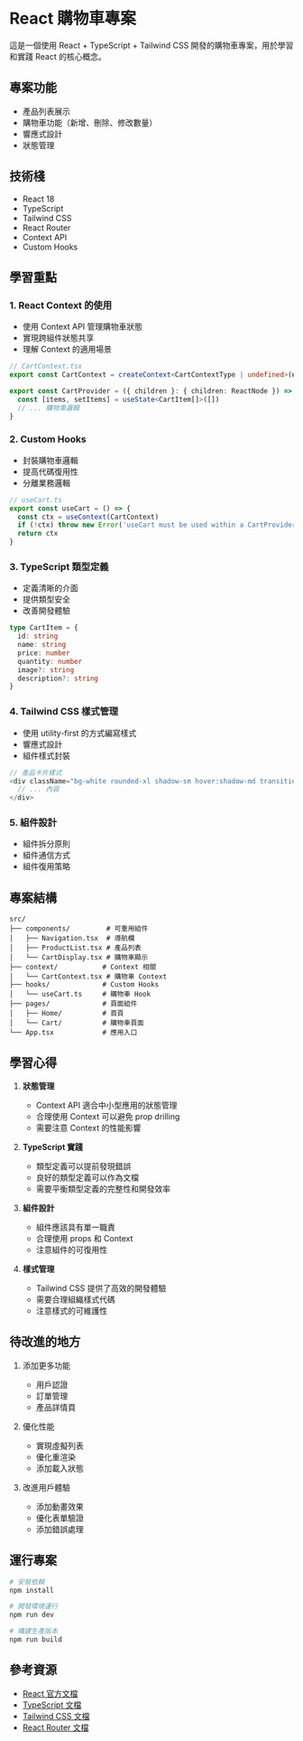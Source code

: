 # React 購物車專案

這是一個使用 React + TypeScript + Tailwind CSS 開發的購物車專案，用於學習和實踐 React 的核心概念。

## 專案功能

- 產品列表展示
- 購物車功能（新增、刪除、修改數量）
- 響應式設計
- 狀態管理

## 技術棧

- React 18
- TypeScript
- Tailwind CSS
- React Router
- Context API
- Custom Hooks

## 學習重點

### 1. React Context 的使用
- 使用 Context API 管理購物車狀態
- 實現跨組件狀態共享
- 理解 Context 的適用場景

```typescript
// CartContext.tsx
export const CartContext = createContext<CartContextType | undefined>(undefined)

export const CartProvider = ({ children }: { children: ReactNode }) => {
  const [items, setItems] = useState<CartItem[]>([])
  // ... 購物車邏輯
}
```

### 2. Custom Hooks
- 封裝購物車邏輯
- 提高代碼復用性
- 分離業務邏輯

```typescript
// useCart.ts
export const useCart = () => {
  const ctx = useContext(CartContext)
  if (!ctx) throw new Error('useCart must be used within a CartProvider')
  return ctx
}
```

### 3. TypeScript 類型定義
- 定義清晰的介面
- 提供類型安全
- 改善開發體驗

```typescript
type CartItem = {
  id: string
  name: string
  price: number
  quantity: number
  image?: string
  description?: string
}
```

### 4. Tailwind CSS 樣式管理
- 使用 utility-first 的方式編寫樣式
- 響應式設計
- 組件樣式封裝

```typescript
// 產品卡片樣式
<div className="bg-white rounded-xl shadow-sm hover:shadow-md transition-all duration-300 p-6 flex flex-col group">
  // ... 內容
</div>
```

### 5. 組件設計
- 組件拆分原則
- 組件通信方式
- 組件復用策略

## 專案結構

```
src/
├── components/         # 可重用組件
│   ├── Navigation.tsx  # 導航欄
│   ├── ProductList.tsx # 產品列表
│   └── CartDisplay.tsx # 購物車顯示
├── context/           # Context 相關
│   └── CartContext.tsx # 購物車 Context
├── hooks/             # Custom Hooks
│   └── useCart.ts     # 購物車 Hook
├── pages/             # 頁面組件
│   ├── Home/          # 首頁
│   └── Cart/          # 購物車頁面
└── App.tsx            # 應用入口
```

## 學習心得

1. **狀態管理**
   - Context API 適合中小型應用的狀態管理
   - 合理使用 Context 可以避免 prop drilling
   - 需要注意 Context 的性能影響

2. **TypeScript 實踐**
   - 類型定義可以提前發現錯誤
   - 良好的類型定義可以作為文檔
   - 需要平衡類型定義的完整性和開發效率

3. **組件設計**
   - 組件應該具有單一職責
   - 合理使用 props 和 Context
   - 注意組件的可復用性

4. **樣式管理**
   - Tailwind CSS 提供了高效的開發體驗
   - 需要合理組織樣式代碼
   - 注意樣式的可維護性

## 待改進的地方

1. 添加更多功能
   - 用戶認證
   - 訂單管理
   - 產品詳情頁

2. 優化性能
   - 實現虛擬列表
   - 優化重渲染
   - 添加載入狀態

3. 改進用戶體驗
   - 添加動畫效果
   - 優化表單驗證
   - 添加錯誤處理

## 運行專案

```bash
# 安裝依賴
npm install

# 開發環境運行
npm run dev

# 構建生產版本
npm run build
```

## 參考資源

- [React 官方文檔](https://react.dev/)
- [TypeScript 文檔](https://www.typescriptlang.org/)
- [Tailwind CSS 文檔](https://tailwindcss.com/)
- [React Router 文檔](https://reactrouter.com/)
